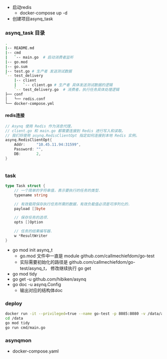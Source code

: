 ﻿+ 启动redis
  + docker-compose up -d
+ 创建项目asynq_task

### asynq_task 目录

```bash
.
|-- README.md
|-- cmd
|   `-- main.go  # 启动消费者监听
|-- go.mod
|-- go.sum
|-- test.go # 生产者 发送测试数据
`-- test_delivery
    |-- client 
    |   `-- client.go # 生产者 具体发送测试数据的逻辑
    `-- test_delivery.go  # 消费者，执行任务具体处理逻辑
├── conf
│   └── redis.conf
└── docker-compose.yml


```

#### redis连接

```go
// Asynq 使用 Redis 作为消息代理。
// client.go 和 main.go 都需要连接到 Redis 进行写入和读取。
// 我们将使用 asynq.RedisClientOpt 指定如何连接到本地 Redis 实例。
asynq.RedisClientOpt{
	Addr:     "10.45.11.94:31599",
	Password: "",
	DB:       2,
}



```

### task

```go
type Task struct {
	// 一个简单的字符串值，表示要执行的任务的类型.
	typename string

	// 有效载荷保存执行任务所需的数据，有效负载值必须是可序列化的.
	payload []byte

	// 保存任务的选项.
	opts []Option

	// 任务的结果编写器.
	w *ResultWriter
}

```

+ go mod init asynq_t
  + go.mod 文件中一直是 module github.com/callmechiefdom/go-test
  + 实际需要初始化的路径是 github.com/callmechiefdom/go-test/asynq_t， 修改继续执行 go get
+ go mod tidy
+ go get -u github.com/hibiken/asynq
+ go doc -u asynq.Config
  + 输出对应的结构体doc

### deploy

```bash
docker run -it --privileged=true --name go-test -p 8085:8080 -v /data/app/aigc/go-test:/data golang:latest bash
cd /data
go mod tidy
go run cmd/main.go

```


### asynqmon

+ docker-compose.yaml
